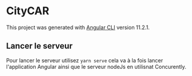 # CityCAR

This project was generated with [Angular CLI](https://github.com/angular/angular-cli) version 11.2.1.

## Lancer le serveur

Pour lancer le serveur utilisez `yarn serve` cela va à la fois lancer l'application Angular ainsi que le serveur nodeJs en utilisnat Concurently.
